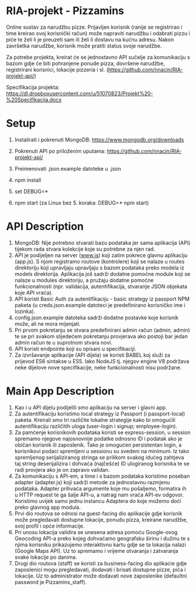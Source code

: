 # RIA-projekt - Pizzamins

Online sustav za narudžbu pizze. Prijavljen korisnik (ranije se registrirao i time kreirao svoj korisnički račun) može napraviti narudžbu i odabrati pizzu i piće te želi li je preuzeti sam ili želi li dostavu na kućnu adresu. Nakon završetka narudžbe, korisnik može pratiti status svoje narudžbe.

Za potrebe projekta, kreirat će se jednostavno API sučelje za komunikaciju s bazom gdje će biti pohranjene ponude pizza, dovršene narudžbe, registrirani korisnici, lokacije pizzeria i sl. (https://github.com/nnacin/RIA-projekt-api/)

Specifikacija projekta:
https://dl.dropboxusercontent.com/u/51070823/Projekt%20-%20Specifikacija.docx

# Setup
1. Instalirati i pokrenuti MongoDB:
https://www.mongodb.org/downloads

2. Pokrenuti API po priloženim uputama:
https://github.com/nnacin/RIA-projekt-api/

3. Preimenovati .json.example datoteke u .json

4. npm install

5. set DEBUG=*

6. npm start (za Linux bez 5. koraka: DEBUG=* npm start)

# API Description
1. MongoDB: Nije potrebno stvarati bazu podataka jer sama aplikacija (API) tijekom rada stvara kolekcije koje su potrebne za njen rad.
2. API je podijeljen na server (www.js) koji zatim pokrece glavnu aplikaciju (app.js). S njom registramo routove (kontrolere) koji se nalaze u routes direktoriju koji upravljaju upravljaju s bazom podataka preko modela iz models direktorija. Aplikacija još sadrži dodatne pomoćne module koji se nalaze u modules direktoriju, a pružaju dodatne pomoćne funkcionalnosti (npr. validacija, autentifikacija, stvaranje JSON objekata koje API vraća).
3. API koristi Basic Auth za autentifikaciju - basic strategy iz passport NPM paketa (u creds.json.example datoteci je predefinirano korisničko ime i lozinka).
4. config.json.example datoteka sadrži dodatne postavke koje korisnik može, ali ne mora mijenjati.
5. Pri prvom pokretanju se stvara predefinirani admin račun (admin, admin) te se pri svakom slijedećem pokretanju provjerava ako postoji bar jedan admin račun te u suprotnom stvara novi.
6. API koristi endpointe koji su opisani u specifikaciji.
7. Za izvršavanje aplikacije (API dijela) se koristi BABEL koj služi za prijevod ES6 sintakse u ES5. Iako NodeJS tj. njegov engine V8 podržava neke dijelove nove specifikacije, neke funkcionalnosti nisu podržane.

# Main App Description
1. Kao i u API dijelu podijelili smo aplikaciju na server i glavni app.
2. Za autentifikaciju koristimo local strategy iz Passport (i passport-local) paketa. Kreirali smo tri različite lokalne strategije kako bi omogućili autentifikaciju različitih uloga (user-login i signup; employee-login).
3. Za pamćenje korisnikovih podataka koristi se express-session, u session spremamo njegove najosnovnije podatke odnosno ID i podatak ako je običan korisnik ili zaposlenik. Tako je omogućen persistentan login, a korisnikovi podaci spremljeni u sessionu su svedeni na minimum. Iz tako spremljenog serijaliziranog stringa se prilikom svakog idućeg zahtjeva taj string deserijalizira i dohvaća (najčešće) ID ulogiranog korisnika te se radi provjera ako je on zapravo validan.
4. Za komunikaciju s API-em, a time i s bazom podataka koristimo poseban adapter (adapter.js) koji sadrži metode za jednostavnu razmjenu podataka. Adapter prihvaća argumente koje mu pošaljemo, formatira ih u HTTP request te ga šalje API-u, a natrag nam vraća API-ev odgovor. Koristimo uvijek samo jednu instancu Adaptera do koje možemo doći preko glavnog app modula.
5. Prvi dio routova se odnosi na guest-facing dio aplikacije gdje korisnik može pregledavati dostupne lokacije, ponudu pizza, kreirane narudžbe, svoj profil i opće informacije.
6. Pri unosu lokacija validira se unesena adresa pomoću Google-ovog Geocoding API-a preko kojeg dohvaćamo geografsku širinu i dužinu te s njima korisniku prikazujemo interaktivnu kartu gdje se ta lokacija nalazi (Google Maps API). Uz to spremamo i vrijeme otvaranja i zatvaranja svake lokacije po danima.
7. Drugi dio routova (staff) se koristi za business-facing dio aplikacie gdje zaposlenici mogu pregledavati, dodavati i brisati dostupne pizze, pića i lokacije. Uz to administrator može dodavati nove zaposlenike (defaultni password je Pizzamins_staff).
